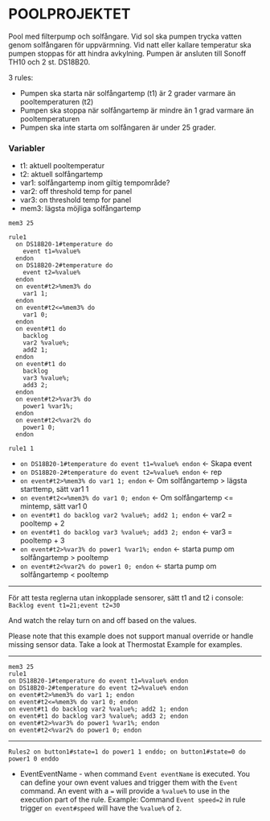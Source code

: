 # POOLPROJEKTET

Pool med filterpump och solfångare. Vid sol ska pumpen trycka vatten genom solfångaren för uppvärmning. Vid natt eller kallare temperatur ska pumpen stoppas för att hindra avkylning. Pumpen är ansluten till Sonoff TH10 och 2 st. DS18B20.

3 rules:

* Pumpen ska starta när solfångartemp (t1) är 2 grader varmare än pooltemperaturen (t2)
* Pumpen ska stoppa när solfångartemp är mindre än 1 grad varmare än pooltemperaturen
* Pumpen ska inte starta om solfångaren är under 25 grader.

### Variabler

* t1: aktuell pooltemperatur
* t2: aktuell solfångartemp
* var1: solfångartemp inom giltig tempområde?
* var2: off threshold temp for panel
* var3: on threshold temp for panel
* mem3: lägsta möjliga solfångartemp

```
mem3 25

rule1
  on DS18B20-1#temperature do
    event t1=%value%
  endon
  on DS18B20-2#temperature do
    event t2=%value%
  endon
  on event#t2>%mem3% do 
    var1 1;
  endon
  on event#t2<=%mem3% do 
    var1 0;
  endon
  on event#t1 do 
    backlog
    var2 %value%;
    add2 1;
  endon
  on event#t1 do 
    backlog
    var3 %value%;
    add3 2;
  endon
  on event#t2>%var3% do
    power1 %var1%;
  endon
  on event#t2<%var2% do
    power1 0;
  endon

rule1 1
```


* ```on DS18B20-1#temperature do event t1=%value% endon``` <- Skapa event
* ```on DS18B20-2#temperature do event t2=%value% endon``` <- rep
* ```on event#t2>%mem3% do var1 1; endon``` <- Om solfångartemp > lägsta starttemp, sätt var1 1
* ```on event#t2<=%mem3% do var1 0; endon``` <- Om solfångartemp <= mintemp, sätt var1 0
* ```on event#t1 do backlog var2 %value%; add2 1; endon``` <- var2 = pooltemp + 2
* ```on event#t1 do backlog var3 %value%; add3 2; endon``` <- var3 = pooltemp + 3
* ```on event#t2>%var3% do power1 %var1%; endon``` <- starta pump om solfångartemp > pooltemp
* ```on event#t2<%var2% do power1 0; endon``` <- starta pump om solfångartemp < pooltemp

---

För att testa reglerna utan inkopplade sensorer, sätt t1 and t2 i console:
```Backlog event t1=21;event t2=30```

And watch the relay turn on and off based on the values.

Please note that this example does not support manual override or handle missing sensor data. Take a look at Thermostat Example for examples.

---

```
mem3 25
rule1 
on DS18B20-1#temperature do event t1=%value% endon
on DS18B20-2#temperature do event t2=%value% endon
on event#t2>%mem3% do var1 1; endon
on event#t2<=%mem3% do var1 0; endon
on event#t1 do backlog var2 %value%; add2 1; endon
on event#t1 do backlog var3 %value%; add3 2; endon
on event#t2>%var3% do power1 %var1%; endon
on event#t2<%var2% do power1 0; endon
``` 

---

```
Rules2 on button1#state=1 do power1 1 enddo; on button1#state=0 do power1 0 enddo
```

* EventEventName - when command ```Event eventName``` is executed. You can define your own event values and trigger them with the ```Event``` command. An event with a ```=``` will provide a ```%value%``` to use in the execution part of the rule. Example: Command ```Event speed=2``` in rule trigger ```on event#speed``` will have the ```%value%``` of ```2```.
